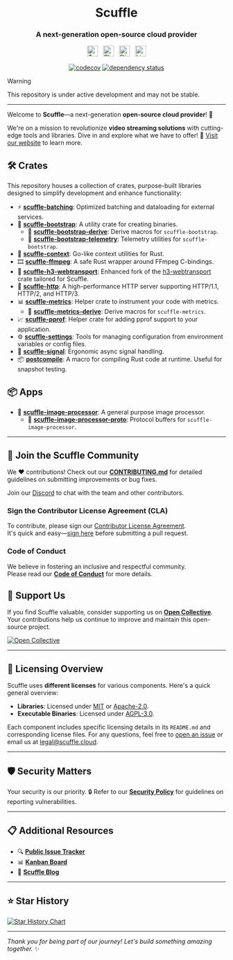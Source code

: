 <div align="center">
    <h1>Scuffle</h1>
    <h3>A next-generation open-source cloud provider</h3>
</div>

<p align="center">
    <a href="https://twitter.com/scufflecloud"><img height="25" src="https://img.shields.io/badge/Twitter-000000?style=flat&logo=x&logoColor=white" alt="Twitter"></a>
    &nbsp;
    <a href="https://bsky.app/profile/scuffle.cloud"><img height="25" src="https://img.shields.io/badge/Bluesky-00A0FF?style=flat&logo=bluesky&logoColor=white" alt="Bluesky"></a>
    &nbsp;
    <a href="https://discord.gg/scuffle"><img height="25" src="https://img.shields.io/badge/Discord-5865f2?style=flat&logo=discord&logoColor=white" alt="Discord"></a>
    &nbsp;
    <a href="https://linkedin.com/company/scufflecloud"><img height="25" src="https://img.shields.io/badge/LinkedIn-0A66C2?style=flat&logo=linkedin&logoColor=white" alt="LinkedIn"></a>
</p>

<p align="center">
    <a href="https://codecov.io/gh/ScuffleCloud/scuffle"><img src="https://codecov.io/gh/ScuffleCloud/scuffle/branch/main/graph/badge.svg?token=LJCYSZR4IV" alt="codecov"></a>
    <a href="https://deps.rs/repo/github/ScuffleCloud/scuffle"><img src="https://deps.rs/repo/github/ScuffleCloud/scuffle/status.svg" alt="dependency status"></a>
</p>

> [!WARNING]  
> This repository is under active development and may not be stable.

---

Welcome to **Scuffle**—a next-generation **open-source cloud provider**! 🚀

We're on a mission to revolutionize **video streaming solutions** with cutting-edge tools and libraries. Dive in and explore what we have to offer! 🔗 [Visit our website](https://scuffle.cloud) to learn more.


## 🛠️ Crates

This repository houses a collection of crates, purpose-built libraries designed to simplify development and enhance functionality:

- ⚡ **[scuffle-batching](./crates/batching)**:  Optimized batching and dataloading for external services.
- 🚀 **[scuffle-bootstrap](./crates/bootstrap)**:  A utility crate for creating binaries.
    - 🔧 **[scuffle-bootstrap-derive](./crates/bootstrap/derive)**:  Derive macros for `scuffle-bootstrap`.
    - 🔭 **[scuffle-bootstrap-telemetry](./crates/bootstrap/telemetry)**:  Telemetry utilities for `scuffle-bootstrap`.
- 🧭 **[scuffle-context](./crates/context)**:  Go-like context utilities for Rust.
- 🎞️ **[scuffle-ffmpeg](./crates/ffmpeg)**:  A safe Rust wrapper around FFmpeg C-bindings.
- 📡 **[scuffle-h3-webtransport](./crates/h3-webtransport)**:  Enhanced fork of the [h3-webtransport](https://crates.io/crates/h3-webtransport) crate tailored for Scuffle.
- 🦈 **[scuffle-http](./crates/http)**:  A high-performance HTTP server supporting HTTP/1.1, HTTP/2, and HTTP/3.
- 📊 **[scuffle-metrics](./crates/metrics)**:  Helper crate to instrument your code with metrics.
    - 🔧 **[scuffle-metrics-derive](./crates/metrics/derive)**:  Derive macros for `scuffle-metrics`.
- 📈 **[scuffle-pprof](./crates/pprof)**:  Helper crate for adding pprof support to your application.
- ⚙️ **[scuffle-settings](./crates/settings)**:  Tools for managing configuration from environment variables or config files.
- 📶 **[scuffle-signal](./crates/signal)**:  Ergonomic async signal handling.
- 📦 **[postcompile](./crates/postcompile)**:  A macro for compiling Rust code at runtime. Useful for snapshot testing.

## 📦 Apps

- 📸 **[scuffle-image-processor](./apps/image-processor)**:  A general purpose image processor.
    - 🔧 **[scuffle-image-processor-proto](./apps/image-processor/proto)**:  Protocol buffers for `scuffle-image-processor`.

---

## 🤝 Join the Scuffle Community

We ❤️ contributions! Check out our [**CONTRIBUTING.md**](./CONTRIBUTING.md) for detailed guidelines on submitting improvements or bug fixes.

Join our [Discord](https://discord.gg/scuffle) to chat with the team and other contributors.

### Sign the Contributor License Agreement (CLA)

To contribute, please sign our [Contributor License Agreement](./CLA.md).  
It's quick and easy—[sign here](https://cla.scuffle.cloud) before submitting a pull request.

### Code of Conduct

We believe in fostering an inclusive and respectful community.  
Please read our [**Code of Conduct**](./CODE_OF_CONDUCT.md) for more details.

## 💖 Support Us

If you find Scuffle valuable, consider supporting us on [**Open Collective**](https://opencollective.com/scuffle). Your contributions help us continue to improve and maintain this open-source project.

[![Open Collective](https://a11ybadges.com/badge?logo=opencollective)](https://opencollective.com/scuffle)

---

## 📜 Licensing Overview

Scuffle uses **different licenses** for various components. Here's a quick general overview:

- **Libraries**: Licensed under [MIT](./LICENSE.MIT) or [Apache-2.0](./LICENSE.Apache-2.0).
- **Executable Binaries**: Licensed under [AGPL-3.0](./LICENSE.AGPL-3.0).

Each component includes specific licensing details in its `README.md` and corresponding license files. For any questions, feel free to [open an issue](https://github.com/ScuffleCloud/scuffle/issues) or email us at [legal@scuffle.cloud](mailto:legal@scuffle.cloud).

---

## 🛡️ Security Matters

Your security is our priority. 🔒 Refer to our [**Security Policy**](./.github/SECURITY.md) for guidelines on reporting vulnerabilities.

---

## 📋 Additional Resources

- 🔍 [**Public Issue Tracker**](https://jira.scuffle.cloud)
- 📊 [**Kanban Board**](https://scuffle.notion.site)
- 📰 [**Scuffle Blog**](https://bytes.scuffle.cloud)

---

## ⭐ Star History

[![Star History Chart](https://api.star-history.com/svg?repos=scufflecloud/scuffle&type=Date)](https://star-history.com/#scufflecloud/scuffle&Date)

---

*Thank you for being part of our journey! Let's build something amazing together.* ✨

